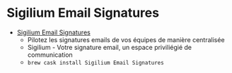 # Sigilium Email Signatures
- [Sigilium Email Signatures](https://sigilium.com/)
  -  Pilotez les signatures emails de vos équipes de manière centralisée
  - Sigilium - Votre signature email, un espace priviliégié de communication
  - `brew cask install Sigilium Email Signatures`
